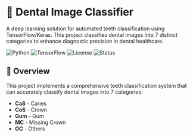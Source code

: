 # 🦷 Dental Image Classifier

A deep learning solution for automated teeth classification using TensorFlow/Keras. This project classifies dental images into 7 distinct categories to enhance diagnostic precision in dental healthcare.

![Python](https://img.shields.io/badge/python-v3.8+-blue.svg)
![TensorFlow](https://img.shields.io/badge/TensorFlow-2.0+-orange.svg)
![License](https://img.shields.io/badge/license-MIT-green.svg)
![Status](https://img.shields.io/badge/status-active-brightgreen.svg)


## 🎯 Overview

This project implements a comprehensive teeth classification system that can accurately classify dental images into 7 categories:
- **CaS** - Caries
- **CoS** - Crown
- **Gum** - Gum
- **MC** - Missing Crown
- **OC** - Others
